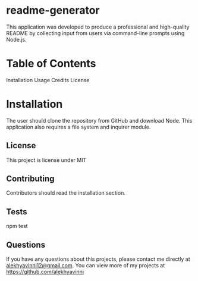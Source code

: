 # readme-generator
This application was developed to produce a professional and high-quality README by collecting input from users via command-line prompts using Node.js.

# Table of Contents
Installation
Usage
Credits
License


# Installation
 The user should clone the repository from GitHub and download Node. This application also requires a file system and inquirer module. 




 ## License 
  This project is license under MIT

  ## Contributing 
  Contributors should read the installation section. 

  ## Tests
  npm test

  ## Questions
  If you have any questions about this projects, please contact me directly at alekhyavinni12@gmail.com. You can view more of my projects at https://github.com/alekhyavinni
